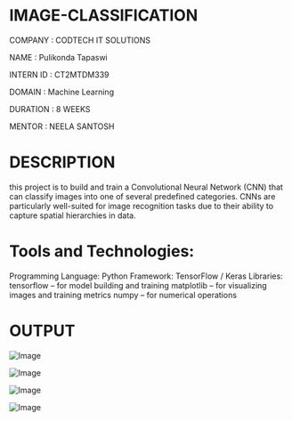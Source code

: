 # IMAGE-CLASSIFICATION

COMPANY : CODTECH IT SOLUTIONS

NAME : Pulikonda Tapaswi

INTERN ID : CT2MTDM339

DOMAIN : Machine Learning

DURATION : 8 WEEKS

MENTOR : NEELA SANTOSH

# DESCRIPTION
this project is to build and train a Convolutional Neural Network (CNN) that can classify images into one of several predefined categories. CNNs are particularly well-suited for image recognition tasks due to their ability to capture spatial hierarchies in data.

# Tools and Technologies:
Programming Language: Python
Framework: TensorFlow / Keras
Libraries:
tensorflow – for model building and training
matplotlib – for visualizing images and training metrics
numpy – for numerical operations

# OUTPUT

![Image](https://github.com/user-attachments/assets/9ecf87fc-af5e-4e2c-b7b7-cdb0c6a03590)

![Image](https://github.com/user-attachments/assets/1be8adb4-2948-40d0-9a90-93b6515ea99e)

![Image](https://github.com/user-attachments/assets/4cacc9ce-f74b-413c-ad75-5752db4a8338)

![Image](https://github.com/user-attachments/assets/e61fe50d-b2ec-42b7-9263-9c6225e02a7b)
